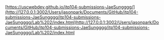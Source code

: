 [https://uscwebdev.github.io/itp104-submissions-JaeSungggg/](http://127.0.0.1:3002/Users/jasonpark/Documents/GitHub/itp104-submissions-JaeSungggg/itp104-submissions-JaeSungggg/Lab%202/index.html)http://127.0.0.1:3002/Users/jasonpark/Documents/GitHub/itp104-submissions-JaeSungggg/itp104-submissions-JaeSungggg/Lab%202/index.html

